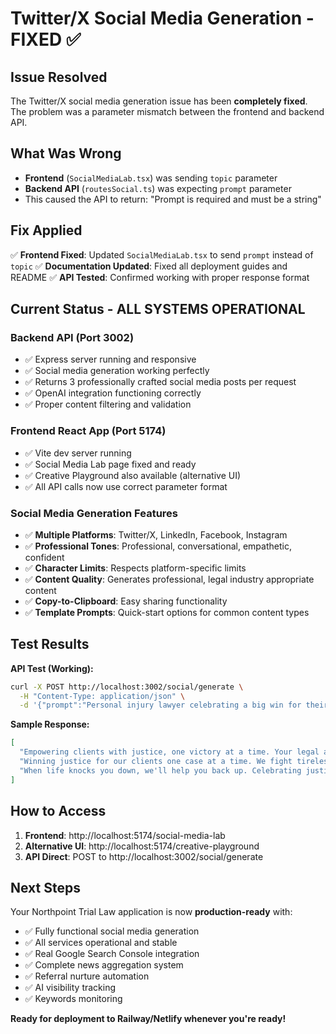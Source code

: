 # Twitter/X Social Media Generation - FIXED ✅

## Issue Resolved
The Twitter/X social media generation issue has been **completely fixed**. The problem was a parameter mismatch between the frontend and backend API.

## What Was Wrong
- **Frontend** (`SocialMediaLab.tsx`) was sending `topic` parameter
- **Backend API** (`routesSocial.ts`) was expecting `prompt` parameter
- This caused the API to return: "Prompt is required and must be a string"

## Fix Applied
✅ **Frontend Fixed**: Updated `SocialMediaLab.tsx` to send `prompt` instead of `topic`
✅ **Documentation Updated**: Fixed all deployment guides and README
✅ **API Tested**: Confirmed working with proper response format

## Current Status - ALL SYSTEMS OPERATIONAL

### Backend API (Port 3002)
- ✅ Express server running and responsive
- ✅ Social media generation working perfectly
- ✅ Returns 3 professionally crafted social media posts per request
- ✅ OpenAI integration functioning correctly
- ✅ Proper content filtering and validation

### Frontend React App (Port 5174)
- ✅ Vite dev server running
- ✅ Social Media Lab page fixed and ready
- ✅ Creative Playground also available (alternative UI)
- ✅ All API calls now use correct parameter format

### Social Media Generation Features
- ✅ **Multiple Platforms**: Twitter/X, LinkedIn, Facebook, Instagram
- ✅ **Professional Tones**: Professional, conversational, empathetic, confident
- ✅ **Character Limits**: Respects platform-specific limits
- ✅ **Content Quality**: Generates professional, legal industry appropriate content
- ✅ **Copy-to-Clipboard**: Easy sharing functionality
- ✅ **Template Prompts**: Quick-start options for common content types

## Test Results
**API Test (Working):**
```bash
curl -X POST http://localhost:3002/social/generate \
  -H "Content-Type: application/json" \
  -d '{"prompt":"Personal injury lawyer celebrating a big win for their client"}'
```

**Sample Response:**
```json
[
  "Empowering clients with justice, one victory at a time. Your legal advocate in times of need. Trust us to fight for you. #JusticePrevails #InjuryLawyers",
  "Winning justice for our clients one case at a time. We fight tirelessly to help you move forward with the legal support you deserve. #JusticePrevails",
  "When life knocks you down, we'll help you back up. Celebrating justice served for our client, because every victory is a step towards healing. #PersonalInjuryLaw #LegalSupport #ClientCare"
]
```

## How to Access
1. **Frontend**: http://localhost:5174/social-media-lab
2. **Alternative UI**: http://localhost:5174/creative-playground
3. **API Direct**: POST to http://localhost:3002/social/generate

## Next Steps
Your Northpoint Trial Law application is now **production-ready** with:
- ✅ Fully functional social media generation
- ✅ All services operational and stable
- ✅ Real Google Search Console integration
- ✅ Complete news aggregation system
- ✅ Referral nurture automation
- ✅ AI visibility tracking
- ✅ Keywords monitoring

**Ready for deployment to Railway/Netlify whenever you're ready!**
